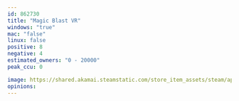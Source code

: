 ```yaml
---
id: 862730
title: "Magic Blast VR"
windows: "true"
mac: "false"
linux: false
positive: 8
negative: 4
estimated_owners: "0 - 20000"
peak_ccu: 0

image: https://shared.akamai.steamstatic.com/store_item_assets/steam/apps/862730/header.jpg?t=1537667541
opinions:
---
```

